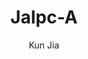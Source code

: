---
title: Jalpc-A
github: https://github.com/Jack614/Jalpc-A
demo: http://ww7.jack003.com/
author: Kun Jia
ssg:
  - Jekyll
cms:
  - No Cms
---